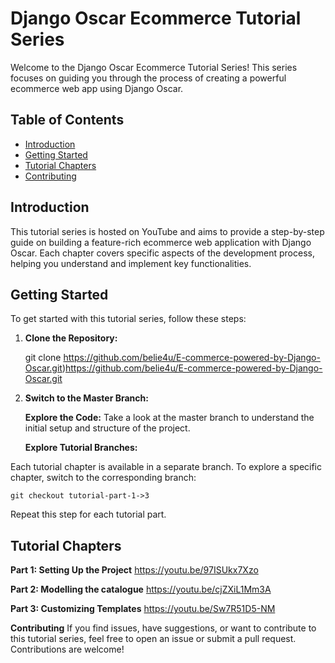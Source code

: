 # Django Oscar Ecommerce Tutorial Series

Welcome to the Django Oscar Ecommerce Tutorial Series! This series focuses on guiding you through the process of creating a powerful ecommerce web app using Django Oscar.

## Table of Contents
- [Introduction](#introduction)
- [Getting Started](#getting-started)
- [Tutorial Chapters](#tutorial-chapters)
- [Contributing](#contributing)

## Introduction

This tutorial series is hosted on YouTube and aims to provide a step-by-step guide on building a feature-rich ecommerce web application with Django Oscar. 
Each chapter covers specific aspects of the development process, helping you understand and implement key functionalities.

## Getting Started

To get started with this tutorial series, follow these steps:

1. **Clone the Repository:**
   
   git clone https://github.com/belie4u/E-commerce-powered-by-Django-Oscar.git)https://github.com/belie4u/E-commerce-powered-by-Django-Oscar.git
   
2. **Switch to the Master Branch:**

   **Explore the Code:**
Take a look at the master branch to understand the initial setup and structure of the project.

   **Explore Tutorial Branches:**
   
Each tutorial chapter is available in a separate branch. To explore a specific chapter, switch to the corresponding branch:

    git checkout tutorial-part-1->3

Repeat this step for each tutorial part.

## Tutorial Chapters

**Part 1: Setting Up the Project**
https://youtu.be/97ISUkx7Xzo

**Part 2: Modelling the catalogue**
https://youtu.be/cjZXiL1Mm3A

**Part 3: Customizing Templates**
https://youtu.be/Sw7R51D5-NM

**Contributing**
If you find issues, have suggestions, or want to contribute to this tutorial series, feel free to open an issue or submit a pull request. 
Contributions are welcome!
